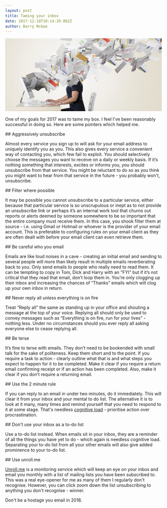 ```yaml
---
layout: post
title: Taming your inbox
date: 2017-12-18T10:14:29.062Z
author: Barry McGee
---
```

![Computer user overwhelmed by email](/images/uploads/getty_83665737_80661.jpg)

One of my goals for 2017 was to tame my box. I feel I've been reasonably successful in doing so. Here are some pointers which helped me.

\## Aggressively unsubscribe

Almost every service you sign up to will ask for your email address to uniquely identify you as you. This also gives every service a convenient way of contacting you, which few fail to exploit. You should selectively choose the messages you want to receive on a daily or weekly basis. If it’s nothing something that interests, excites or informs you, you should unsubscribe from that service. You might be reluctant to do so as you think you might want to hear from that service in the future - you probably won't, unsubscribe. 

\## Filter where possible

It may be possible you cannot unsubscribe to a particular service, either because that particular service is so unscrupulous or inept as to not provide an unsubscribe link or perhaps it’s an internal work tool that churns out reports or alerts deemed by someone somewhere to be so important that the entire company must receive them. In this case, you shook filter them at source - i.e. using Gmail or Hotmail or whoever is the provider of your email account. This is preferable to configuring rules on your email client as they are often dealt with before your email client can even retrieve them.

\## Be careful who you email

Emails are like loud noises in a cave - creating an initial email and sending to several people will more than likely result in multiple emails reverberating back to you. Only send emails to people who really need to read them. It can be tempting to copy in Tom, Dick and Harry with an "FYI" but if it’s not critical that they read that email, don’t loop them in. You’re only clogging up their inbox and increasing the chances of “Thanks” emails which will clog up your own inbox in return.

\## Never reply all unless everything is on fire

Treat “Reply all” the same as standing up in your office and shouting a message at the top of your voice. Replying all should only be used to convey messages such as “Everything is on fire, run for your lives” - nothing less. Under no circumstances should you ever reply all asking everyone else to cease replying all.

\## Be terse

It’s fine to terse with emails. They don’t need to be bookended with small talk for the sake of politeness. Keep them short and to the point. If you require a task to action - clearly outline what that is and what steps you expect to happen for it to be completed. Make it clear if you require a return email confirming receipt or if an action has been completed. Also, make it clear if you don’t require a returning email.

\## Use the 2 minute rule

If you can reply to an email in under two minutes, do it immediately. This will clear it from your inbox and your mental to do list. The alternative it is to look at it many, many times and remind yourself that you need to respond to it at some stage. That's needless [cognitive load](https://en.wikipedia.org/wiki/Cognitive_load) - prioritise action over procrastination.

\## Don't use your inbox as a to-do list

Use a to-do list instead. When emails sit in your inbox, they are a reminder of all the things you have yet to do - which again is needless cognitive load. Separating your to-do list from all your other emails will also give added prominence to your to-do list. 

\## Use unroll.me

[Unroll.me](https://unroll.me/) is a monitoring service which will keep an eye on your inbox and email you monthly with a list of mailing lists you have been subscribed to. This was a real eye-opener for me as many of them I regularly don't recognise. However, you can click zoom down the list unsubscribing to anything you don't recognise - winner.

Don't be a hostage you email in 2018.
